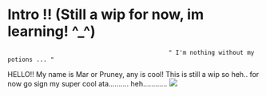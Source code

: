# Intro !! (Still a wip for now, im learning! ^_^)
                                                 " I'm nothing without my potions ... "
HELLO!! My name is Mar or Pruney, any is cool! This is still a wip so heh.. for now go sign my super cool ata.......... heh............ 
![](https://64.media.tumblr.com/187e01d010ce64e9c65e264f6471c8bf/b4a746834b8086ec-fd/s1280x1920/f0f037eabf5ea949704789561e2a6858246bf734.pnj)
